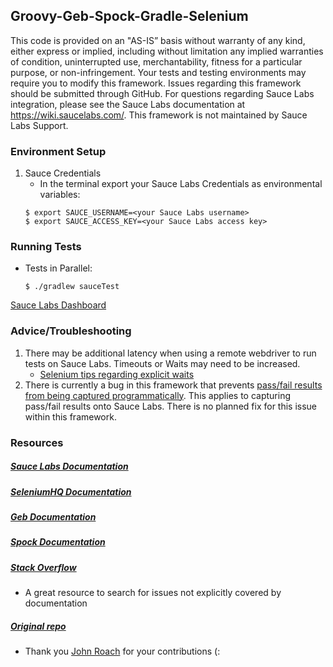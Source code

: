 
## Groovy-Geb-Spock-Gradle-Selenium

This code is provided on an "AS-IS” basis without warranty of any kind, either express or implied, including without limitation any implied warranties of condition, uninterrupted use, merchantability, fitness for a particular purpose, or non-infringement. Your tests and testing environments may require you to modify this framework. Issues regarding this framework should be submitted through GitHub. For questions regarding Sauce Labs integration, please see the Sauce Labs documentation at https://wiki.saucelabs.com/. This framework is not maintained by Sauce Labs Support.

### Environment Setup

1. Sauce Credentials
    * In the terminal export your Sauce Labs Credentials as environmental variables:
    ```
    $ export SAUCE_USERNAME=<your Sauce Labs username>
	$ export SAUCE_ACCESS_KEY=<your Sauce Labs access key>
    ```

### Running Tests

* Tests in Parallel:
	```
	$ ./gradlew sauceTest
	```

[Sauce Labs Dashboard](https://saucelabs.com/beta/dashboard/)

### Advice/Troubleshooting

1. There may be additional latency when using a remote webdriver to run tests on Sauce Labs. Timeouts or Waits may need to be increased.
    * [Selenium tips regarding explicit waits](https://wiki.saucelabs.com/display/DOCS/Best+Practice%3A+Use+Explicit+Waits)
2. There is currently a bug in this framework that prevents [pass/fail results from being captured programmatically](https://github.com/spockframework/spock/issues/118). This applies to capturing pass/fail results onto Sauce Labs. There is no planned fix for this issue within this framework.

### Resources
##### [Sauce Labs Documentation](https://wiki.saucelabs.com/)

##### [SeleniumHQ Documentation](http://www.seleniumhq.org/docs/)

##### [Geb Documentation](http://www.gebish.org/manual/current/)

##### [Spock Documentation](http://spockframework.org/spock/docs/1.1-rc-2/index.html)

##### [Stack Overflow](http://stackoverflow.com/)
* A great resource to search for issues not explicitly covered by documentation

##### [Original repo](https://github.com/JohnRoach/Saucelabs-Geb-Spock-Groovy-Gradle)
* Thank you [John Roach](https://johnroach.io/
) for your contributions (: